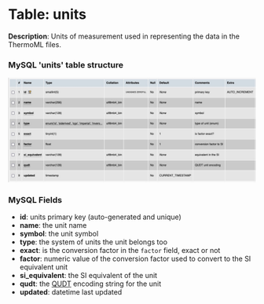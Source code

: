 # Table: units

**Description**: Units of measurement used in representing the data in the ThermoML files.

### MySQL 'units' table structure
![MySQL Structure](../images/mysql/mysql_units.jpg)

### MySQL Fields
* **id**: units primary key (auto-generated and unique)
* **name**: the unit name
* **symbol**: the unit symbol
* **type**: the system of units the unit belongs too
* **exact**: is the conversion factor in the `factor` field, exact or not
* **factor**: numeric value of the conversion factor used to convert to the SI equivalent unit
* **si_equivalent**: the SI equivalent of the unit 
* **qudt**: the [QUDT](https://www.qudt.org/) encoding string for the unit
* **updated**: datetime last updated